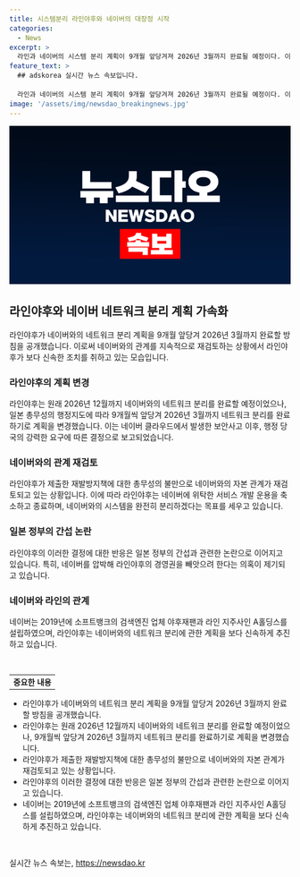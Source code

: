 ```yaml
---
title: 시스템분리 라인야후와 네이버의 대장정 시작
categories:
  - News
excerpt: >
  라인과 네이버의 시스템 분리 계획이 9개월 앞당겨져 2026년 3월까지 완료될 예정이다. 이러한 결정은 일본 공영방송 NHK에 따르면 네이버 클라우드 악성코드 유출 사건과 일본 정부의 행정지도에 따른 것으로 전해졌다. 이에 따라 네이버와 라인야후의 관계가 재검토될 전망이지만, 관련 기업은 계속해서 협의할 예정이라고 밝혔다.
feature_text: >
  ## adskorea 실시간 뉴스 속보입니다.

  라인과 네이버의 시스템 분리 계획이 9개월 앞당겨져 2026년 3월까지 완료될 예정이다. 이러한 결정은 일본 공영방송 NHK에 따르면 네이버 클라우드 악성코드 유출 사건과 일본 정부의 행정지도에 따른 것으로 전해졌다. 이에 따라 네이버와 라인야후의 관계가 재검토될 전망이지만, 관련 기업은 계속해서 협의할 예정이라고 밝혔다.
image: '/assets/img/newsdao_breakingnews.jpg'
---
```


<p><img src="/assets/img/newsdao_breakingnews.jpg" alt="adskorea 속보" /></p>

<h2 data-ke-size="size26">라인야후와 네이버 네트워크 분리 계획 가속화</h2>

<p data-ke-size="size16">라인야후가 네이버와의 네트워크 분리 계획을 9개월 앞당겨 2026년 3월까지 완료할 방침을 공개했습니다. 이로써 네이버와의 관계를 지속적으로 재검토하는 상황에서 라인야후가 보다 신속한 조치를 취하고 있는 모습입니다.</p>

<h3>라인야후의 계획 변경</h3>

<p data-ke-size="size16">라인야후는 원래 2026년 12월까지 네이버와의 네트워크 분리를 완료할 예정이었으나, 일본 총무성의 행정지도에 따라 9개월씩 앞당겨 2026년 3월까지 네트워크 분리를 완료하기로 계획을 변경했습니다. 이는 네이버 클라우드에서 발생한 보안사고 이후, 행정 당국의 강력한 요구에 따른 결정으로 보고되었습니다.</p>

<h3>네이버와의 관계 재검토</h3>

<p data-ke-size="size16">라인야후가 제출한 재발방지책에 대한 총무성의 불만으로 네이버와의 자본 관계가 재검토되고 있는 상황입니다. 이에 따라 라인야후는 네이버에 위탁한 서비스 개발 운용을 축소하고 종료하며, 네이버와의 시스템을 완전히 분리하겠다는 목표를 세우고 있습니다.</p>

<h3>일본 정부의 간섭 논란</h3>

<p data-ke-size="size16">라인야후의 이러한 결정에 대한 반응은 일본 정부의 간섭과 관련한 논란으로 이어지고 있습니다. 특히, 네이버를 압박해 라인야후의 경영권을 빼앗으려 한다는 의혹이 제기되고 있습니다.</p>

<h3>네이버와 라인의 관계</h3>

<p data-ke-size="size16">네이버는 2019년에 소프트뱅크의 검색엔진 업체 야후재팬과 라인 지주사인 A홀딩스를 설립하였으며, 라인야후는 네이버와의 네트워크 분리에 관한 계획을 보다 신속하게 추진하고 있습니다.</p>

<p data-ke-size="size16">&nbsp;</p>

<table>
    <tbody>
        <tr>
            <td style="text-align: center; height: 17px;"><b>중요한 내용</b></td>
        </tr>
    </tbody>
</table>

<ul>
    <li>라인야후가 네이버와의 네트워크 분리 계획을 9개월 앞당겨 2026년 3월까지 완료할 방침을 공개했습니다.</li>
    <li>라인야후는 원래 2026년 12월까지 네이버와의 네트워크 분리를 완료할 예정이었으나, 9개월씩 앞당겨 2026년 3월까지 네트워크 분리를 완료하기로 계획을 변경했습니다.</li>
    <li>라인야후가 제출한 재발방지책에 대한 총무성의 불만으로 네이버와의 자본 관계가 재검토되고 있는 상황입니다.</li>
    <li>라인야후의 이러한 결정에 대한 반응은 일본 정부의 간섭과 관련한 논란으로 이어지고 있습니다.</li>
    <li>네이버는 2019년에 소프트뱅크의 검색엔진 업체 야후재팬과 라인 지주사인 A홀딩스를 설립하였으며, 라인야후는 네이버와의 네트워크 분리에 관한 계획을 보다 신속하게 추진하고 있습니다.</li>
</ul>

<p data-ke-size="size16">&nbsp;</p>
실시간 뉴스 속보는, <a href="https://newsdao.kr" rel="dofollow">https://newsdao.kr</a>


